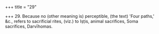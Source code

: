 +++
title = "29"

+++
29. Because no (other meaning is) perceptible, (the text) 'Four paths,' &c., refers to sacrificial rites, (viz.) to Iṣṭis, animal sacrifices, Soma sacrifices, Darvīhomas.
